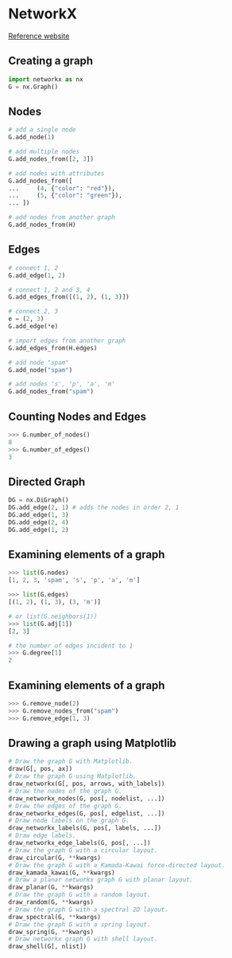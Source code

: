 # NetworkX

[Reference website](https://networkx.org/documentation/stable/reference/index.html)
## Creating a graph

```python
import networkx as nx
G = nx.Graph()
```

## Nodes

```python
# add a single node
G.add_node(1)

# add multiple nodes
G.add_nodes_from([2, 3])

# add nodes with attributes
G.add_nodes_from([
...     (4, {"color": "red"}),
...     (5, {"color": "green"}),
... ])

# add nodes from another graph
G.add_nodes_from(H)
```

## Edges

```python
# connect 1, 2
G.add_edge(1, 2)

# connect 1, 2 and 3, 4
G.add_edges_from([(1, 2), (1, 3)])

# connect 2, 3
e = (2, 3)
G.add_edge(*e)

# import edges from another graph
G.add_edges_from(H.edges)

# add node "spam"
G.add_node("spam")

# add nodes 's', 'p', 'a', 'm'
G.add_nodes_from("spam")
```

## Counting Nodes and Edges

```python
>>> G.number_of_nodes()
8
>>> G.number_of_edges()
3
```

## Directed Graph
```python
DG = nx.DiGraph()
DG.add_edge(2, 1) # adds the nodes in order 2, 1
DG.add_edge(1, 3)
DG.add_edge(2, 4)
DG.add_edge(1, 2)
```

## Examining elements of a graph
```python
>>> list(G.nodes)
[1, 2, 3, 'spam', 's', 'p', 'a', 'm']

>>> list(G.edges)
[(1, 2), (1, 3), (3, 'm')]

# or list(G.neighbors(1))
>>> list(G.adj[1])
[2, 3]

# the number of edges incident to 1
>>> G.degree[1]
2
```

## Examining elements of a graph
```python
>>> G.remove_node(2)
>>> G.remove_nodes_from("spam")
>>> G.remove_edge(1, 3)
```

## Drawing a graph using Matplotlib

```python
# Draw the graph G with Matplotlib.
draw(G[, pos, ax])
# Draw the graph G using Matplotlib.
draw_networkx(G[, pos, arrows, with_labels])
# Draw the nodes of the graph G.
draw_networkx_nodes(G, pos[, nodelist, ...])
# Draw the edges of the graph G.
draw_networkx_edges(G, pos[, edgelist, ...])
# Draw node labels on the graph G.
draw_networkx_labels(G, pos[, labels, ...])
# Draw edge labels.
draw_networkx_edge_labels(G, pos[, ...])
# Draw the graph G with a circular layout.
draw_circular(G, **kwargs)
# Draw the graph G with a Kamada-Kawai force-directed layout.
draw_kamada_kawai(G, **kwargs)
# Draw a planar networkx graph G with planar layout.
draw_planar(G, **kwargs)
# Draw the graph G with a random layout.
draw_random(G, **kwargs)
# Draw the graph G with a spectral 2D layout.
draw_spectral(G, **kwargs)
# Draw the graph G with a spring layout.
draw_spring(G, **kwargs)
# Draw networkx graph G with shell layout.
draw_shell(G[, nlist])
```